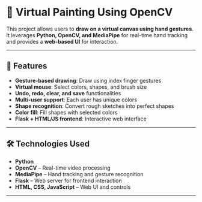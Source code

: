 # 🎨 Virtual Painting Using OpenCV

This project allows users to **draw on a virtual canvas using hand gestures**.  
It leverages **Python, OpenCV, and MediaPipe** for real-time hand tracking and provides a **web-based UI** for interaction.

---

## 🚀 Features
- **Gesture-based drawing**: Draw using index finger gestures  
- **Virtual mouse**: Select colors, shapes, and brush size  
- **Undo, redo, clear, and save** functionalities  
- **Multi-user support**: Each user has unique colors  
- **Shape recognition**: Convert rough sketches into perfect shapes  
- **Color fill**: Fill shapes with selected colors  
- **Flask + HTML/JS frontend**: Interactive web interface  

---

## 🛠 Technologies Used
- **Python**  
- **OpenCV** – Real-time video processing  
- **MediaPipe** – Hand tracking and gesture recognition  
- **Flask** – Web server for frontend interaction  
- **HTML, CSS, JavaScript** – Web UI and controls  

---



